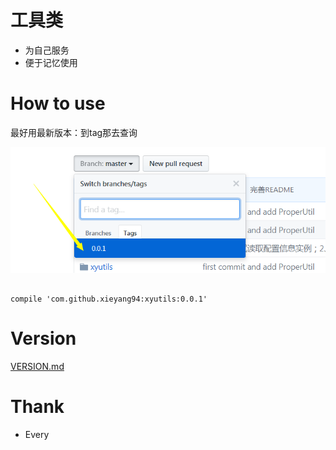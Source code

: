 # 工具类
* 为自己服务
* 便于记忆使用

# How to use
最好用最新版本：到tag那去查询

![tag](images/tag.png)


```

compile 'com.github.xieyang94:xyutils:0.0.1'

```


# Version
[VERSION.md](https://github.com/xieyang94/xyutils/blob/master/VERSION.md)


# Thank
* Every
















